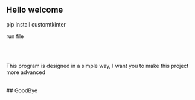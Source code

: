 ## Hello welcome
<p>pip install customtkinter</p>
<h>run file</h>

<br><br>
<p>This program is designed in a simple way, I want you to make this project more advanced</p>
<br>
## GoodBye
